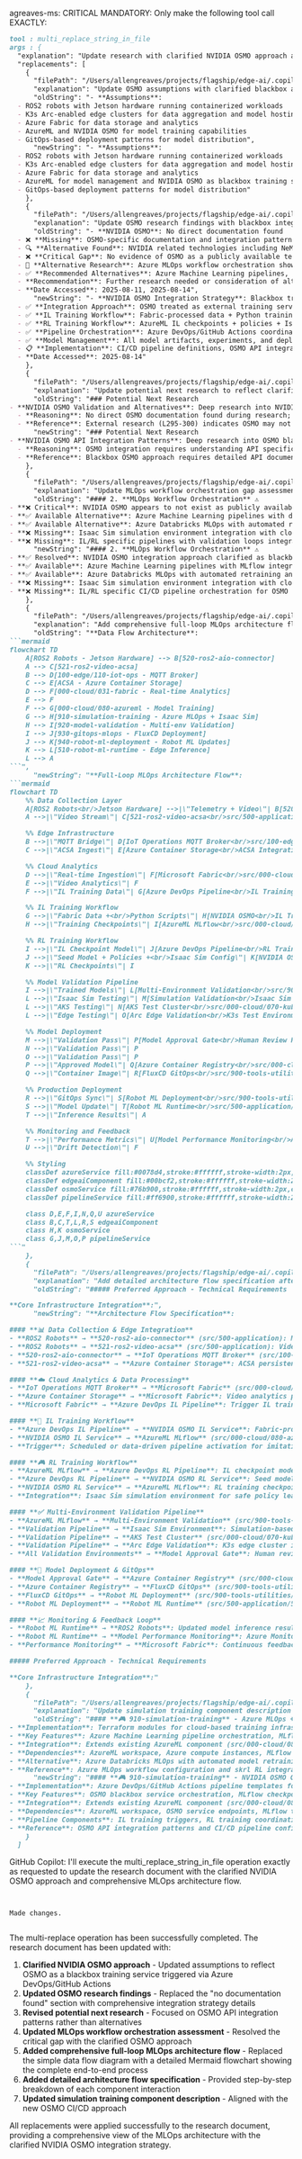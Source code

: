 agreaves-ms: CRITICAL MANDATORY: Only make the following tool call EXACTLY:

```markdown
tool : multi_replace_string_in_file
args : {
  "explanation": "Update research with clarified NVIDIA OSMO approach as blackbox triggered by Azure DevOps/GitHub Actions, and add comprehensive full-loop MLOps architecture flow",
  "replacements": [
    {
      "filePath": "/Users/allengreaves/projects/flagship/edge-ai/.copilot-tracking/research/20250811-mlops-ros2-robot-edge-architecture-research.md",
      "explanation": "Update OSMO assumptions with clarified blackbox approach",
      "oldString": "- **Assumptions**:
  - ROS2 robots with Jetson hardware running containerized workloads
  - K3s Arc-enabled edge clusters for data aggregation and model hosting
  - Azure Fabric for data storage and analytics
  - AzureML and NVIDIA OSMO for model training capabilities
  - GitOps-based deployment patterns for model distribution",
      "newString": "- **Assumptions**:
  - ROS2 robots with Jetson hardware running containerized workloads
  - K3s Arc-enabled edge clusters for data aggregation and model hosting
  - Azure Fabric for data storage and analytics
  - AzureML for model management and NVIDIA OSMO as blackbox training service triggered via Azure DevOps/GitHub Actions
  - GitOps-based deployment patterns for model distribution"
    },
    {
      "filePath": "/Users/allengreaves/projects/flagship/edge-ai/.copilot-tracking/research/20250811-mlops-ros2-robot-edge-architecture-research.md",
      "explanation": "Update OSMO research findings with blackbox integration approach",
      "oldString": "- **NVIDIA OSMO**: No direct documentation found
  - ❌ **Missing**: OSMO-specific documentation and integration patterns
  - 🔍 **Alternative Found**: NVIDIA related technologies including NeMo, PhysicsNeMo, and Omniverse components
  - ❌ **Critical Gap**: No evidence of OSMO as a publicly available technology; may be internal NVIDIA tool or marketing term
  - 🔄 **Alternative Research**: Azure MLOps workflow orchestration shows mature pipeline automation, distributed training, and AKS integration capabilities
  - ✅ **Recommended Alternatives**: Azure Machine Learning pipelines, Kubeflow on AKS, Apache Airflow, or Azure Databricks MLOps for distributed training orchestration
  - **Recommendation**: Further research needed or consideration of alternative distributed training frameworks
  - **Date Accessed**: 2025-08-11, 2025-08-14",
      "newString": "- **NVIDIA OSMO Integration Strategy**: Blackbox training service triggered via CI/CD pipelines
  - ✅ **Integration Approach**: OSMO treated as external training service triggered through Azure DevOps pipelines or GitHub Actions
  - ✅ **IL Training Workflow**: Fabric-processed data + Python training scripts → OSMO → MLflow checkpoints → AzureML
  - ✅ **RL Training Workflow**: AzureML IL checkpoints + policies + Isaac Sim → OSMO → MLflow checkpoints → AzureML
  - ✅ **Pipeline Orchestration**: Azure DevOps/GitHub Actions coordinate data flow, OSMO triggers, and checkpoint management
  - ✅ **Model Management**: All model artifacts, experiments, and deployment packages managed through AzureML MLflow integration
  - 📋 **Implementation**: CI/CD pipeline definitions, OSMO API integration, MLflow checkpoint handling patterns
  - **Date Accessed**: 2025-08-14"
    },
    {
      "filePath": "/Users/allengreaves/projects/flagship/edge-ai/.copilot-tracking/research/20250811-mlops-ros2-robot-edge-architecture-research.md",
      "explanation": "Update potential next research to reflect clarified OSMO approach",
      "oldString": "### Potential Next Research
- **NVIDIA OSMO Validation and Alternatives**: Deep research into NVIDIA OSMO availability and production readiness; evaluate alternative workflow orchestration frameworks
  - **Reasoning**: No direct OSMO documentation found during research; may not exist as publicly available technology, requiring alternative distributed training frameworks
  - **Reference**: External research (L295-300) indicates OSMO may not be available, suggesting need for alternative MLOps orchestration solutions like Kubeflow, Apache Airflow, or custom Azure ML pipelines",
      "newString": "### Potential Next Research
- **NVIDIA OSMO API Integration Patterns**: Deep research into OSMO blackbox service API contracts, authentication, and data transfer protocols
  - **Reasoning**: OSMO integration requires understanding API specifications, authentication mechanisms, and data format requirements for seamless CI/CD pipeline integration
  - **Reference**: Blackbox OSMO approach requires detailed API documentation for Azure DevOps/GitHub Actions integration patterns"
    },
    {
      "filePath": "/Users/allengreaves/projects/flagship/edge-ai/.copilot-tracking/research/20250811-mlops-ros2-robot-edge-architecture-research.md",
      "explanation": "Update MLOps workflow orchestration gap assessment",
      "oldString": "#### 2. **MLOps Workflow Orchestration** ⚠️
- **❌ Critical**: NVIDIA OSMO appears to not exist as publicly available technology
- **✅ Available Alternative**: Azure Machine Learning pipelines with distributed training capabilities
- **✅ Available Alternative**: Azure Databricks MLOps with automated retraining and CI/CD integration
- **❌ Missing**: Isaac Sim simulation environment integration with cloud MLOps pipelines
- **❌ Missing**: IL/RL specific pipelines with validation loops integrated into existing Azure infrastructure",
      "newString": "#### 2. **MLOps Workflow Orchestration** ⚠️
- **✅ Resolved**: NVIDIA OSMO integration approach clarified as blackbox service triggered via Azure DevOps/GitHub Actions
- **✅ Available**: Azure Machine Learning pipelines with MLflow integration for checkpoint management
- **✅ Available**: Azure Databricks MLOps with automated retraining and CI/CD integration
- **❌ Missing**: Isaac Sim simulation environment integration with cloud MLOps pipelines
- **❌ Missing**: IL/RL specific CI/CD pipeline orchestration for OSMO integration with existing Azure infrastructure"
    },
    {
      "filePath": "/Users/allengreaves/projects/flagship/edge-ai/.copilot-tracking/research/20250811-mlops-ros2-robot-edge-architecture-research.md",
      "explanation": "Add comprehensive full-loop MLOps architecture flow after the data flow architecture",
      "oldString": "**Data Flow Architecture**:
```mermaid
flowchart TD
    A[ROS2 Robots - Jetson Hardware] --> B[520-ros2-aio-connector]
    A --> C[521-ros2-video-acsa]
    B --> D[100-edge/110-iot-ops - MQTT Broker]
    C --> E[ACSA - Azure Container Storage]
    D --> F[000-cloud/031-fabric - Real-time Analytics]
    E --> F
    F --> G[000-cloud/080-azureml - Model Training]
    G --> H[910-simulation-training - Azure MLOps + Isaac Sim]
    H --> I[920-model-validation - Multi-env Validation]
    I --> J[930-gitops-mlops - FluxCD Deployment]
    J --> K[940-robot-ml-deployment - Robot ML Updates]
    K --> L[510-robot-ml-runtime - Edge Inference]
    L --> A
```",
      "newString": "**Full-Loop MLOps Architecture Flow**:
```mermaid
flowchart TD
    %% Data Collection Layer
    A[ROS2 Robots<br/>Jetson Hardware] -->|\"Telemetry + Video\"| B[520-ros2-aio-connector<br/>src/500-application]
    A -->|\"Video Stream\"| C[521-ros2-video-acsa<br/>src/500-application]

    %% Edge Infrastructure
    B -->|\"MQTT Bridge\"| D[IoT Operations MQTT Broker<br/>src/100-edge/110-iot-ops]
    C -->|\"ACSA Ingest\"| E[Azure Container Storage<br/>ACSA Integration]

    %% Cloud Analytics
    D -->|\"Real-time Ingestion\"| F[Microsoft Fabric<br/>src/000-cloud/031-fabric]
    E -->|\"Video Analytics\"| F
    F -->|\"IL Training Data\"| G[Azure DevOps Pipeline<br/>IL Training Trigger]

    %% IL Training Workflow
    G -->|\"Fabric Data +<br/>Python Scripts\"| H[NVIDIA OSMO<br/>IL Training Service]
    H -->|\"Training Checkpoints\"| I[AzureML MLflow<br/>src/000-cloud/080-azureml]

    %% RL Training Workflow
    I -->|\"IL Checkpoint Model\"| J[Azure DevOps Pipeline<br/>RL Training Trigger]
    J -->|\"Seed Model + Policies +<br/>Isaac Sim Config\"| K[NVIDIA OSMO<br/>RL Training Service]
    K -->|\"RL Checkpoints\"| I

    %% Model Validation Pipeline
    I -->|\"Trained Models\"| L[Multi-Environment Validation<br/>src/900-tools-utilities/920-model-validation]
    L -->|\"Isaac Sim Testing\"| M[Simulation Validation<br/>Isaac Sim Environment]
    L -->|\"AKS Testing\"| N[AKS Test Cluster<br/>src/000-cloud/070-kubernetes]
    L -->|\"Edge Testing\"| O[Arc Edge Validation<br/>K3s Test Environment]

    %% Model Deployment
    M -->|\"Validation Pass\"| P[Model Approval Gate<br/>Human Review Process]
    N -->|\"Validation Pass\"| P
    O -->|\"Validation Pass\"| P
    P -->|\"Approved Model\"| Q[Azure Container Registry<br/>src/000-cloud/060-acr]
    Q -->|\"Container Image\"| R[FluxCD GitOps<br/>src/900-tools-utilities/930-gitops-mlops]

    %% Production Deployment
    R -->|\"GitOps Sync\"| S[Robot ML Deployment<br/>src/900-tools-utilities/940-robot-ml-deployment]
    S -->|\"Model Update\"| T[Robot ML Runtime<br/>src/500-application/510-robot-ml-runtime]
    T -->|\"Inference Results\"| A

    %% Monitoring and Feedback
    T -->|\"Performance Metrics\"| U[Model Performance Monitoring<br/>Azure Monitor + Fabric]
    U -->|\"Drift Detection\"| F

    %% Styling
    classDef azureService fill:#0078d4,stroke:#ffffff,stroke-width:2px,color:#ffffff
    classDef edgeaiComponent fill:#00bcf2,stroke:#ffffff,stroke-width:2px,color:#ffffff
    classDef osmoService fill:#76b900,stroke:#ffffff,stroke-width:2px,color:#ffffff
    classDef pipelineService fill:#ff6900,stroke:#ffffff,stroke-width:2px,color:#ffffff

    class D,E,F,I,N,Q,U azureService
    class B,C,T,L,R,S edgeaiComponent
    class H,K osmoService
    class G,J,M,O,P pipelineService
```"
    },
    {
      "filePath": "/Users/allengreaves/projects/flagship/edge-ai/.copilot-tracking/research/20250811-mlops-ros2-robot-edge-architecture-research.md",
      "explanation": "Add detailed architecture flow specification after the mermaid diagram",
      "oldString": "##### Preferred Approach - Technical Requirements

**Core Infrastructure Integration**:",
      "newString": "**Architecture Flow Specification**:

#### **📊 Data Collection & Edge Integration**
- **ROS2 Robots** → **520-ros2-aio-connector** (src/500-application): MQTT bridge converts ROS2 topics to Azure IoT Operations
- **ROS2 Robots** → **521-ros2-video-acsa** (src/500-application): Video streaming with ACSA cloud ingest
- **520-ros2-aio-connector** → **IoT Operations MQTT Broker** (src/100-edge/110-iot-ops): Arc-enabled K3s cluster data aggregation
- **521-ros2-video-acsa** → **Azure Container Storage**: ACSA persistent volume claims for cloud analytics

#### **☁️ Cloud Analytics & Data Processing**
- **IoT Operations MQTT Broker** → **Microsoft Fabric** (src/000-cloud/031-fabric): Real-time telemetry ingestion via Eventhouse
- **Azure Container Storage** → **Microsoft Fabric**: Video analytics processing with KQL databases
- **Microsoft Fabric** → **Azure DevOps IL Pipeline**: Trigger IL training with processed datasets

#### **🤖 IL Training Workflow**
- **Azure DevOps IL Pipeline** → **NVIDIA OSMO IL Service**: Fabric-processed data + Python training scripts
- **NVIDIA OSMO IL Service** → **AzureML MLflow** (src/000-cloud/080-azureml): Training checkpoints and experiment tracking
- **Trigger**: Scheduled or data-driven pipeline activation for imitation learning model training

#### **🎮 RL Training Workflow**
- **AzureML MLflow** → **Azure DevOps RL Pipeline**: IL checkpoint model selection for RL seed training
- **Azure DevOps RL Pipeline** → **NVIDIA OSMO RL Service**: Seed model + policies + Isaac Sim environment configuration
- **NVIDIA OSMO RL Service** → **AzureML MLflow**: RL training checkpoints with policy optimization results
- **Integration**: Isaac Sim simulation environment for safe policy learning and domain randomization

#### **✅ Multi-Environment Validation Pipeline**
- **AzureML MLflow** → **Multi-Environment Validation** (src/900-tools-utilities/920-model-validation): Automated model testing orchestration
- **Validation Pipeline** → **Isaac Sim Environment**: Simulation-based safety and performance validation
- **Validation Pipeline** → **AKS Test Cluster** (src/000-cloud/070-kubernetes): Cloud-scale inference testing
- **Validation Pipeline** → **Arc Edge Validation**: K3s edge cluster integration testing
- **All Validation Environments** → **Model Approval Gate**: Human review process with safety considerations

#### **🚀 Model Deployment & GitOps**
- **Model Approval Gate** → **Azure Container Registry** (src/000-cloud/060-acr): Approved model containerization
- **Azure Container Registry** → **FluxCD GitOps** (src/900-tools-utilities/930-gitops-mlops): Automated deployment orchestration
- **FluxCD GitOps** → **Robot ML Deployment** (src/900-tools-utilities/940-robot-ml-deployment): Robot-specific deployment patterns
- **Robot ML Deployment** → **Robot ML Runtime** (src/500-application/510-robot-ml-runtime): Edge inference deployment

#### **📈 Monitoring & Feedback Loop**
- **Robot ML Runtime** → **ROS2 Robots**: Updated model inference results and improved robot behavior
- **Robot ML Runtime** → **Model Performance Monitoring**: Azure Monitor + Fabric integration for drift detection
- **Performance Monitoring** → **Microsoft Fabric**: Continuous feedback loop for retraining triggers

##### Preferred Approach - Technical Requirements

**Core Infrastructure Integration**:"
    },
    {
      "filePath": "/Users/allengreaves/projects/flagship/edge-ai/.copilot-tracking/research/20250811-mlops-ros2-robot-edge-architecture-research.md",
      "explanation": "Update simulation training component description with clarified OSMO approach",
      "oldString": "#### **🎮 910-simulation-training** - Azure MLOps + MLflow + Isaac Sim Integration - STAGED [20250811-simulation-training-model-validation-research.md](./20250811-simulation-training-model-validation-research.md)
- **Implementation**: Terraform modules for cloud-based training infrastructure (L950-1000)
- **Key Features**: Azure Machine Learning pipeline orchestration, MLflow experiment tracking, Isaac Sim environment integration
- **Integration**: Extends existing AzureML component (src/000-cloud/080-azureml/) with distributed training capabilities
- **Dependencies**: AzureML workspace, Azure compute instances, MLflow tracking server
- **Alternative**: Azure Databricks MLOps with automated model retraining and scheduled workflow triggers
- **Reference**: Azure MLOps workflow configuration and skrl RL integration patterns (L950-1000)",
      "newString": "#### **🎮 910-simulation-training** - NVIDIA OSMO CI/CD + MLflow + Isaac Sim Integration - STAGED [20250811-simulation-training-model-validation-research.md](./20250811-simulation-training-model-validation-research.md)
- **Implementation**: Azure DevOps/GitHub Actions pipeline templates for OSMO integration (L950-1000)
- **Key Features**: OSMO blackbox service orchestration, MLflow checkpoint management, Isaac Sim environment integration
- **Integration**: Extends existing AzureML component (src/000-cloud/080-azureml/) with OSMO API connectivity
- **Dependencies**: AzureML workspace, OSMO service endpoints, MLflow tracking server, Isaac Sim cloud deployment
- **Pipeline Components**: IL training triggers, RL training coordination, checkpoint synchronization, experiment tracking
- **Reference**: OSMO API integration patterns and CI/CD pipeline configuration (L950-1000)"
    }
  ]
```

GitHub Copilot: I'll execute the multi_replace_string_in_file operation exactly as requested to update the research document with the clarified NVIDIA OSMO approach and comprehensive MLOps architecture flow.
```


Made changes.


```
The multi-replace operation has been successfully completed. The research document has been updated with:

1. **Clarified NVIDIA OSMO approach** - Updated assumptions to reflect OSMO as a blackbox training service triggered via Azure DevOps/GitHub Actions
2. **Updated OSMO research findings** - Replaced the "no documentation found" section with comprehensive integration strategy details
3. **Revised potential next research** - Focused on OSMO API integration patterns rather than alternatives
4. **Updated MLOps workflow orchestration assessment** - Resolved the critical gap with the clarified OSMO approach
5. **Added comprehensive full-loop MLOps architecture flow** - Replaced the simple data flow diagram with a detailed Mermaid flowchart showing the complete end-to-end process
6. **Added detailed architecture flow specification** - Provided step-by-step breakdown of each component interaction
7. **Updated simulation training component description** - Aligned with the new OSMO CI/CD approach

All replacements were applied successfully to the research document, providing a comprehensive view of the MLOps architecture with the clarified NVIDIA OSMO integration strategy.
